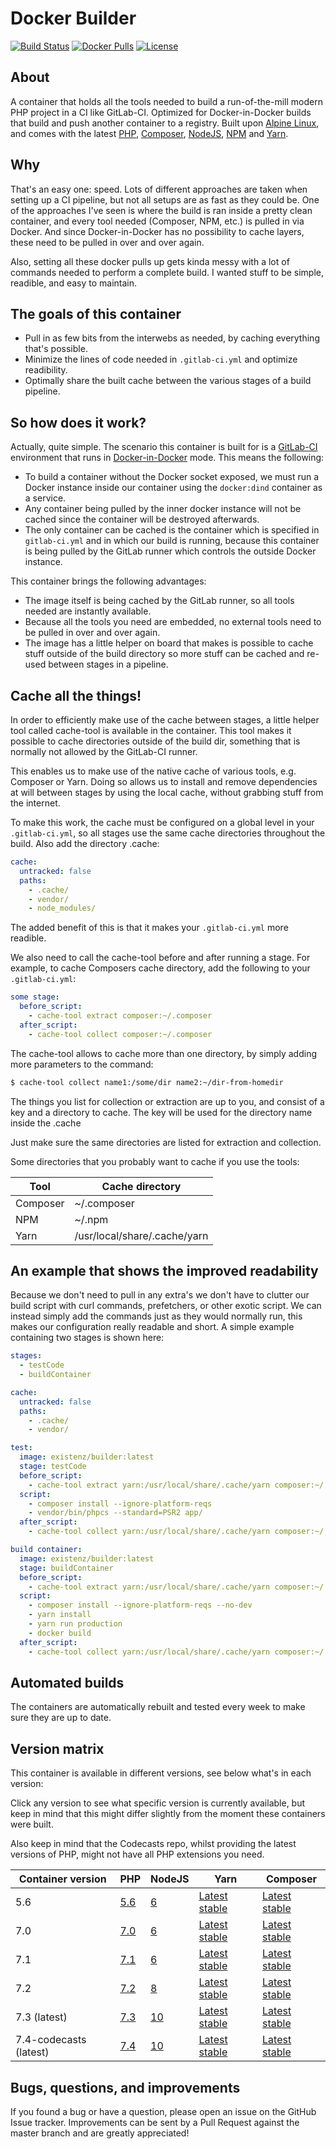 # Docker Builder

[![Build Status](https://img.shields.io/github/workflow/status/eXistenZNL/Docker-Builder/Build%20containers?style=flat-square)](https://github.com/eXistenZNL/Docker-Builder/actions) [![Docker Pulls](https://img.shields.io/docker/pulls/existenz/builder.svg?style=flat-square)](https://hub.docker.com/r/existenz/builder/) [![License](https://img.shields.io/github/license/existenznl/docker-builder.svg?style=flat-square)](https://github.com/eXistenZNL/Docker-Builder/blob/master/LICENSE)

## About
A container that holds all the tools needed to build a run-of-the-mill modern PHP project in a CI like GitLab-CI.
Optimized for Docker-in-Docker builds that build and push another container to a registry.
Built upon [Alpine Linux](https://alpinelinux.org/), and comes with the latest [PHP](https://secure.php.net/),
[Composer](https://getcomposer.org/), [NodeJS](https://nodejs.org/en/), [NPM](https://www.npmjs.com/) and
[Yarn](https://yarnpkg.com/lang/en/).

## Why
That's an easy one: speed. Lots of different approaches are taken when setting up a CI pipeline, but not all setups are
as fast as they could be. One of the approaches I've seen is where the build is ran inside a pretty clean container, and
every tool needed (Composer, NPM, etc.) is pulled in via Docker. And since Docker-in-Docker has no possibility to cache
layers, these need to be pulled in over and over again.

Also, setting all these docker pulls up gets kinda messy with a lot of commands needed to perform a complete build. I
wanted stuff to be simple, readible, and easy to maintain.

## The goals of this container

- Pull in as few bits from the interwebs as needed, by caching everything that's possible.
- Minimize the lines of code needed in `.gitlab-ci.yml` and optimize readibility.
- Optimally share the built cache between the various stages of a build pipeline.

## So how does it work?

Actually, quite simple. The scenario this container is built for is a
[GitLab-CI](https://about.gitlab.com/features/gitlab-ci-cd/) environment that runs in
[Docker-in-Docker](https://docs.gitlab.com/ce/ci/docker/using_docker_build.html#use-docker-in-docker-executor) mode.
This means the following:
- To build a container without the Docker socket exposed, we must run a Docker instance inside our container using the
`docker:dind` container as a service.
- Any container being pulled by the inner docker instance will not be cached since the container will be destroyed
afterwards.
- The only container can be cached is the container which is specified in `gitlab-ci.yml` and in which our build is
running, because this container is being pulled by the GitLab runner which controls the outside Docker instance.

This container brings the following advantages:
- The image itself is being cached by the GitLab runner, so all tools needed are instantly available.
- Because all the tools you need are embedded, no external tools need to be pulled in over and over again.
- The image has a little helper on board that makes is possible to cache stuff outside of the build directory so more
stuff can be cached and re-used between stages in a pipeline.

## Cache all the things!

In order to efficiently make use of the cache between stages, a little helper tool called cache-tool is available in the
container. This tool makes it possible to cache directories outside of the build dir, something that is normally not
allowed by the GitLab-CI runner.

This enables us to make use of the native cache of various tools, e.g. Composer or Yarn. Doing
so allows us to install and remove dependencies at will between stages by using the local cache, without grabbing stuff
from the internet.

To make this work, the cache must be configured on a global level in your `.gitlab-ci.yml`, so all stages use the same
cache directories throughout the build. Also add the directory .cache:

```yaml
cache:
  untracked: false
  paths:
    - .cache/
    - vendor/
    - node_modules/
```

The added benefit of this is that it makes your `.gitlab-ci.yml` more readible.

We also need to call the cache-tool before and after running a stage.
For example, to cache Composers cache directory, add the following to your `.gitlab-ci.yml`:

```yaml
some stage:
  before_script:
    - cache-tool extract composer:~/.composer
  after_script:
    - cache-tool collect composer:~/.composer
```
The cache-tool allows to cache more than one directory, by simply adding more parameters to the command:
```bash
$ cache-tool collect name1:/some/dir name2:~/dir-from-homedir
```

The things you list for collection or extraction are up to you, and consist of a key and a directory to cache. The key
will be used for the directory name inside the .cache

Just make sure the same directories are listed for extraction and collection.

Some directories that you probably want to cache if you use the tools:

| Tool     | Cache directory              |
| ---------|------------------------------|
| Composer | ~/.composer                  |
| NPM      | ~/.npm                       |
| Yarn     | /usr/local/share/.cache/yarn |

## An example that shows the improved readability

Because we don't need to pull in any extra's we don't have to clutter our build script with curl commands, prefetchers,
or other exotic script. We can instead simply add the commands just as they would normally run, this makes our
configuration really readable and short. A simple example containing two stages is shown here:

```yaml
stages:
  - testCode
  - buildContainer

cache:
  untracked: false
  paths:
    - .cache/
    - vendor/

test:
  image: existenz/builder:latest
  stage: testCode
  before_script:
    - cache-tool extract yarn:/usr/local/share/.cache/yarn composer:~/.composer
  script:
    - composer install --ignore-platform-reqs
    - vendor/bin/phpcs --standard=PSR2 app/
  after_script:
    - cache-tool collect yarn:/usr/local/share/.cache/yarn composer:~/.composer

build container:
  image: existenz/builder:latest
  stage: buildContainer
  before_script:
    - cache-tool extract yarn:/usr/local/share/.cache/yarn composer:~/.composer
  script:
    - composer install --ignore-platform-reqs --no-dev
    - yarn install
    - yarn run production
    - docker build
  after_script:
    - cache-tool collect yarn:/usr/local/share/.cache/yarn composer:~/.composer
```

## Automated builds

The containers are automatically rebuilt and tested every week to make sure they are up to date.

## Version matrix

This container is available in different versions, see below what's in each version:

Click any version to see what specific version is currently available, but keep in mind that this might differ slightly from the moment these containers were built.

Also keep in mind that the Codecasts repo, whilst providing the latest versions of PHP, might not have all PHP extensions you need.

| Container version      | PHP                                                                     | NodeJS                                                              | Yarn                                          | Composer                                  |
| -----------------------|-------------------------------------------------------------------------|---------------------------------------------------------------------|-----------------------------------------------|-------------------------------------------|
| 5.6                    | [5.6](https://pkgs.alpinelinux.org/package/v3.5/main/x86_64/php5)       | [6](https://pkgs.alpinelinux.org/package/v3.5/main/x86_64/nodejs)   | [Latest stable](https://yarnpkg.com/lang/en/) | [Latest stable](https://getcomposer.org/) |
| 7.0                    | [7.0](https://pkgs.alpinelinux.org/package/v3.5/community/x86_64/php7)  | [6](https://pkgs.alpinelinux.org/package/v3.5/main/x86_64/nodejs)   | [Latest stable](https://yarnpkg.com/lang/en/) | [Latest stable](https://getcomposer.org/) |
| 7.1                    | [7.1](https://pkgs.alpinelinux.org/package/v3.6/community/x86_64/php7)  | [6](https://pkgs.alpinelinux.org/package/v3.6/main/x86_64/nodejs)   | [Latest stable](https://yarnpkg.com/lang/en/) | [Latest stable](https://getcomposer.org/) |
| 7.2                    | [7.2](https://pkgs.alpinelinux.org/package/v3.8/community/x86_64/php7)  | [8](https://pkgs.alpinelinux.org/package/v3.8/main/x86_64/nodejs)   | [Latest stable](https://yarnpkg.com/lang/en/) | [Latest stable](https://getcomposer.org/) |
| 7.3 (latest)           | [7.3](https://pkgs.alpinelinux.org/package/v3.10/community/x86_64/php7) | [10](https://pkgs.alpinelinux.org/package/v3.10/main/x86_64/nodejs) | [Latest stable](https://yarnpkg.com/lang/en/) | [Latest stable](https://getcomposer.org/) |
| 7.4-codecasts (latest) | [7.4](https://dl.bintray.com/php-alpine/v3.10/php-7.4/x86_64/)          | [10](https://pkgs.alpinelinux.org/package/v3.10/main/x86_64/nodejs) | [Latest stable](https://yarnpkg.com/lang/en/) | [Latest stable](https://getcomposer.org/) |

## Bugs, questions, and improvements

If you found a bug or have a question, please open an issue on the GitHub Issue tracker.
Improvements can be sent by a Pull Request against the master branch and are greatly appreciated!